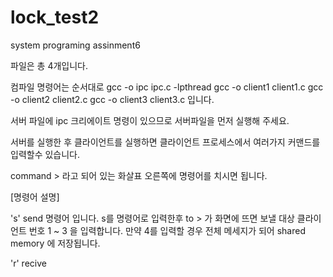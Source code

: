 # lock_test2
system programing assinment6

파일은 총 4개입니다.

컴파일 명령어는 순서대로
gcc -o ipc ipc.c -lpthread
gcc -o client1 client1.c
gcc -o client2 client2.c
gcc -o client3 client3.c 입니다.

서버 파일에 ipc 크리에이트 명령이 있으므로 서버파일을 먼저 실행해 주세요.

서버를 실행한 후 클라이언트를 실행하면 클라이언트 프로세스에서 여러가지 커맨드를 입력할수 있습니다.

command >  라고 되어 있는 화살표 오른쪽에 명령어를 치시면 됩니다.

[명령어 설명]

's' send 명령어 입니다. s를 명령어로 입력한후 to > 가 화면에 뜨면 보낼 대상 클라이언트 번호 1 ~ 3 을 입력합니다. 만약 4를 입력할 경우 전체 메세지가 되어 
shared memory 에 저장됩니다.

'r' recive 
